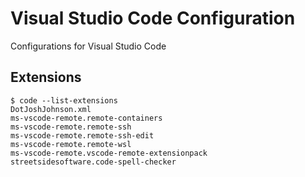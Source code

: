 # Visual Studio Code Configuration

Configurations for Visual Studio Code

## Extensions

```
$ code --list-extensions
DotJoshJohnson.xml
ms-vscode-remote.remote-containers
ms-vscode-remote.remote-ssh
ms-vscode-remote.remote-ssh-edit
ms-vscode-remote.remote-wsl
ms-vscode-remote.vscode-remote-extensionpack
streetsidesoftware.code-spell-checker
```
